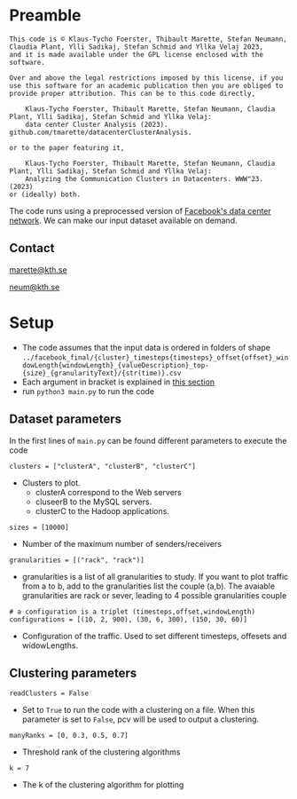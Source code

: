 # Preamble

    This code is © Klaus-Tycho Foerster, Thibault Marette, Stefan Neumann, Claudia Plant, Ylli Sadikaj, Stefan Schmid and Yllka Velaj 2023,
    and it is made available under the GPL license enclosed with the software.

    Over and above the legal restrictions imposed by this license, if you use this software for an academic publication then you are obliged to provide proper attribution. This can be to this code directly,

        Klaus-Tycho Foerster, Thibault Marette, Stefan Neumann, Claudia Plant, Ylli Sadikaj, Stefan Schmid and Yllka Velaj:
        data center Cluster Analysis (2023). github.com/tmarette/datacenterClusterAnalysis.

    or to the paper featuring it,

        Klaus-Tycho Foerster, Thibault Marette, Stefan Neumann, Claudia Plant, Ylli Sadikaj, Stefan Schmid and Yllka Velaj:
        Analyzing the Communication Clusters in Datacenters. WWW"23. (2023)
    or (ideally) both.


The code runs using a preprocessed version of [Facebook's data center network](#https://research.facebook.com/blog/2017/01/data-sharing-on-traffic-pattern-inside-facebooks-datacenter-network/). We can make our input dataset available on demand.

## Contact

[marette@kth.se](mailto:marette@kth.se)

[neum@kth.se](mailto:neum@kth.se)

# Setup

- The code assumes that the input data is ordered in folders of shape `../facebook_final/{cluster}_timesteps{timesteps}_offset{offset}_windowLength{windowLength}_{valueDescription}_top-{size}_{granularityText}/{str(time)}.csv`
- Each argument in bracket is explained in [this section](#dataset-parameters)
- run `python3 main.py` to run the code


##  Dataset parameters

In the first lines of `main.py` can be found different parameters to execute the code


```
clusters = ["clusterA", "clusterB", "clusterC"]
```
- Clusters to plot.
  - clusterA correspond to the Web servers
  - cluseerB to the MySQL servers.
  - clusterC to the Hadoop applications.
```
sizes = [10000]
```
- Number of the maximum number of senders/receivers


```
granularities = [("rack", "rack")]
```
- granularities is a list of all granularities to study. If you want to plot traffic from a to b, add to the granularities list the couple (a,b).
The avaiable granularities are rack or sever, leading to 4 possible granularities couple
```
# a configuration is a triplet (timesteps,offset,windowLength)
configurations = [(10, 2, 900), (30, 6, 300), (150, 30, 60)]
```
- Configuration of the traffic. Used to set different timesteps, offesets and widowLengths.


## Clustering parameters

```
readClusters = False
```

- Set to `True` to run the code with a clustering on a file. When this parameter is set to `False`, pcv will be used to output a clustering.


```
manyRanks = [0, 0.3, 0.5, 0.7]
```
- Threshold rank of the clustering algorithms

```
k = 7
```
- The k of the clustering algorithm for plotting

